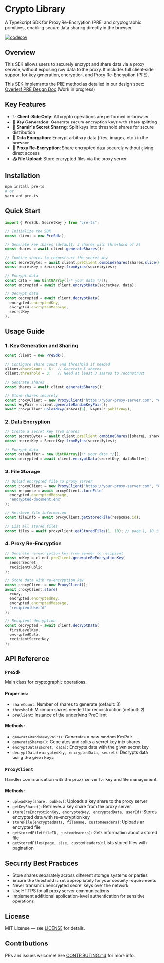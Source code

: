 # Crypto Library

A TypeScript SDK for Proxy Re-Encryption (PRE) and cryptographic primitives, enabling secure data sharing directly in the browser.

[![codecov](https://codecov.io/gh/tuantran-genetica/human-network-pre-lib/graph/badge.svg?token=7JUVSD2ESJ)](https://codecov.io/gh/tuantran-genetica/human-network-pre-lib)

## Overview

This SDK allows users to securely encrypt and share data via a proxy service, without exposing raw data to the proxy. It includes full client-side support for key generation, encryption, and Proxy Re-Encryption (PRE).

This SDK implements the PRE method as detailed in our design spec:
[Overleaf PRE Design Doc](https://www.overleaf.com/read/fxqmmczvtxjn#cc8f9b) (Work in progress)

## Key Features

- ✨ **Client-Side Only**: All crypto operations are performed in-browser
- 🔐 **Key Generation**: Generate secure encryption keys with share splitting
- 🔑 **Shamir's Secret Sharing**: Split keys into threshold shares for secure distribution
- 📁 **Data Encryption**: Encrypt arbitrary data (files, images, etc.) in the browser
- 🔄 **Proxy Re-Encryption**: Share encrypted data securely without giving direct access
- 📤 **File Upload**: Store encrypted files via the proxy server

## Installation

```bash
npm install pre-ts
# or
yarn add pre-ts
```

## Quick Start

```typescript
import { PreSdk, SecretKey } from "pre-ts";

// Initialize the SDK
const client = new PreSdk();

// Generate key shares (default: 3 shares with threshold of 2)
const shares = await client.generateShares();

// Combine shares to reconstruct the secret key
const secretBytes = await client.preClient.combineShares(shares.slice(0, 2));
const secretKey = SecretKey.fromBytes(secretBytes);

// Encrypt data
const data = new Uint8Array([/* your data */]);
const encrypted = await client.encryptData(secretKey, data);

// Decrypt data
const decrypted = await client.decryptData(
  encrypted.encryptedKey, 
  encrypted.encryptedMessage, 
  secretKey
);
```

## Usage Guide

### 1. Key Generation and Sharing

```typescript
const client = new PreSdk();

// Configure share count and threshold if needed
client.shareCount = 5;  // Generate 5 shares
client.threshold = 3;   // Need at least 3 shares to reconstruct

// Generate shares
const shares = await client.generateShares();

// Store shares securely
const proxyClient = new ProxyClient("https://your-proxy-server.com", "orgId", "authToken");
const keyPair = client.generateRandomKeyPair();
await proxyClient.uploadKey(shares[0], keyPair.publicKey);
```

### 2. Data Encryption

```typescript
// Create a secret key from shares
const secretBytes = await client.preClient.combineShares([share1, share2]);
const secretKey = SecretKey.fromBytes(secretBytes);

// Encrypt data
const dataBuffer = new Uint8Array([/* your data */]);
const encrypted = await client.encryptData(secretKey, dataBuffer);
```

### 3. File Storage

```typescript
// Upload encrypted file to proxy server
const proxyClient = new ProxyClient("https://your-proxy-server.com", "orgId", "authToken");
const response = await proxyClient.storeFile(
  encrypted.encryptedMessage,
  "encrypted-document.enc"
);

// Retrieve file information
const fileInfo = await proxyClient.getStoredFile(response.id);

// List all stored files
const files = await proxyClient.getStoredFiles(1, 10); // page 1, 10 items per page
```

### 4. Proxy Re-Encryption

```typescript
// Generate re-encryption key from sender to recipient
const reKey = client.preClient.generateReEncryptionKey(
  senderSecret,
  recipientPublic
);

// Store data with re-encryption key
const proxyClient = new ProxyClient();
await proxyClient.store(
  reKey,
  encrypted.encryptedKey,
  encrypted.encryptedMessage,
  "recipientUserId"
);

// Recipient decryption
const decrypted = await client.decryptData(
  firstLevelKey,
  encryptedData,
  recipientSecretKey
);
```

## API Reference

### `PreSdk`

Main class for cryptographic operations.

#### Properties:
- `shareCount`: Number of shares to generate (default: 3)
- `threshold`: Minimum shares needed for reconstruction (default: 2)
- `preClient`: Instance of the underlying PreClient

#### Methods:
- `generateRandomKeyPair()`: Generates a new random KeyPair
- `generateShares()`: Generates and splits a secret key into shares
- `encryptData(secret, data)`: Encrypts data with the given secret key
- `decryptData(encryptedKey, encryptedData, secret)`: Decrypts data using the given keys

### `ProxyClient`

Handles communication with the proxy server for key and file management.

#### Methods:
- `uploadKey(share, pubkey)`: Uploads a key share to the proxy server
- `getKeyShare()`: Retrieves a key share from the proxy server
- `store(reEncryptionKey, encryptedKey, encryptedData, userId)`: Stores encrypted data with re-encryption key
- `storeFile(encryptedData, filename, customHeaders)`: Uploads an encrypted file
- `getStoredFile(fileID, customHeaders)`: Gets information about a stored file
- `getStoredFiles(page, size, customHeaders)`: Lists stored files with pagination

## Security Best Practices

- Store shares separately across different storage systems or parties
- Ensure the threshold is set appropriately for your security requirements
- Never transmit unencrypted secret keys over the network
- Use HTTPS for all proxy server communications
- Implement additional application-level authentication for sensitive operations

## License

MIT License — see [LICENSE](LICENSE) for details.

## Contributions

PRs and issues welcome! See [CONTRIBUTING.md](CONTRIBUTING.md) for more info.
